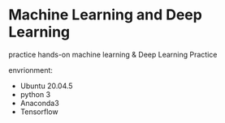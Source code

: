 # Machine Learning and Deep Learning
practice hands-on machine learning & Deep Learning Practice

envrionment:
* Ubuntu 20.04.5
* python 3
* Anaconda3
* Tensorflow
